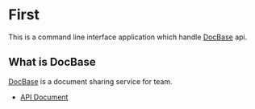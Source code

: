 # First
This is a command line interface application which handle [DocBase](https://docbase.io/) api.

## What is DocBase
[DocBase](https://docbase.io/) is a document sharing service for team.  

- [API Document](https://help.docbase.io/posts/45703)


